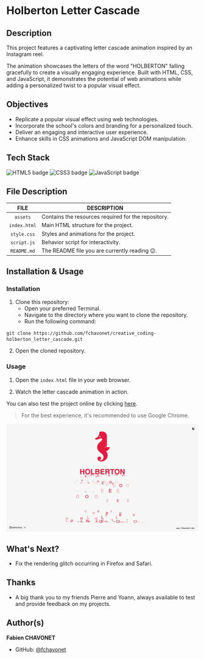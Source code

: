 # Holberton Letter Cascade

## Description

This project features a captivating letter cascade animation inspired by an Instagram reel.

The animation showcases the letters of the word "HOLBERTON" falling gracefully to create a visually engaging experience. Built with HTML, CSS, and JavaScript, it demonstrates the potential of web animations while adding a personalized twist to a popular visual effect.

## Objectives

- Replicate a popular visual effect using web technologies.
- Incorporate the school's colors and branding for a personalized touch.
- Deliver an engaging and interactive user experience.
- Enhance skills in CSS animations and JavaScript DOM manipulation.

## Tech Stack

![HTML5 badge](https://img.shields.io/badge/HTML5-e34f26?logo=html5&logoColor=white&style=for-the-badge)
![CSS3 badge](https://img.shields.io/badge/CSS3-1572b6?logo=css&logoColor=white&style=for-the-badge)
![JavaScript badge](https://img.shields.io/badge/JAVASCRIPT-f7df1e?logo=javascript&logoColor=black&style=for-the-badge)

## File Description

| **FILE**     | **DESCRIPTION**                                     |
| :----------: | --------------------------------------------------- |
| `assets`     | Contains the resources required for the repository. |
| `index.html` | Main HTML structure for the project.                |
| `style.css`  | Styles and animations for the project.              |
| `script.js`  | Behavior script for interactivity.                  |
| `README.md`  | The README file you are currently reading 😉.       |

## Installation & Usage

### Installation

1. Clone this repository:
    - Open your preferred Terminal.
    - Navigate to the directory where you want to clone the repository.
    - Run the following command:

```
git clone https://github.com/fchavonet/creative_coding-holberton_letter_cascade.git
```

2. Open the cloned repository.

### Usage

1. Open the `index.html` file in your web browser.

2. Watch the letter cascade animation in action.

You can also test the project online by clicking [here](https://fchavonet.github.io/creative_coding-holberton_letter_cascade/).

> For the best experience, it's recommended to use Google Chrome.

<p align="center">
    <picture>
        <source media="(prefers-color-scheme: dark)" srcset="./assets/images/screenshots/desktop_page_screenshot-dark.webp">
        <source media="(prefers-color-scheme: light)" srcset="./assets/images/screenshots/desktop_page_screenshot-light.webp">
        <img src="./assets/images/screenshots/desktop_page_screenshot-light.webp" alt="Screenshot">
    </picture>
</p>

## What's Next?

- Fix the rendering glitch occurring in Firefox and Safari.

## Thanks

- A big thank you to my friends Pierre and Yoann, always available to test and provide feedback on my projects.

## Author(s)

**Fabien CHAVONET**
- GitHub: [@fchavonet](https://github.com/fchavonet)